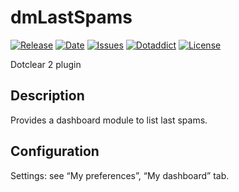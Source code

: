 # dmLastSpams

[![Release](https://img.shields.io/github/v/release/franck-paul/dmLastSpams)](https://github.com/franck-paul/dmLastSpams/releases)
[![Date](https://img.shields.io/github/release-date/franck-paul/dmLastSpams)](https://github.com/franck-paul/dmLastSpams/releases)
[![Issues](https://img.shields.io/github/issues/franck-paul/dmLastSpams)](https://github.com/franck-paul/dmLastSpams/issues)
[![Dotaddict](https://img.shields.io/badge/dotaddict-official-green.svg)](https://plugins.dotaddict.org/dc2/details/dmLastSpams)
[![License](https://img.shields.io/github/license/franck-paul/dmLastSpams)](https://github.com/franck-paul/dmLastSpams/blob/master/LICENSE)

Dotclear 2 plugin

## Description

Provides a dashboard module to list last spams.

## Configuration

Settings: see “My preferences”, “My dashboard” tab.
